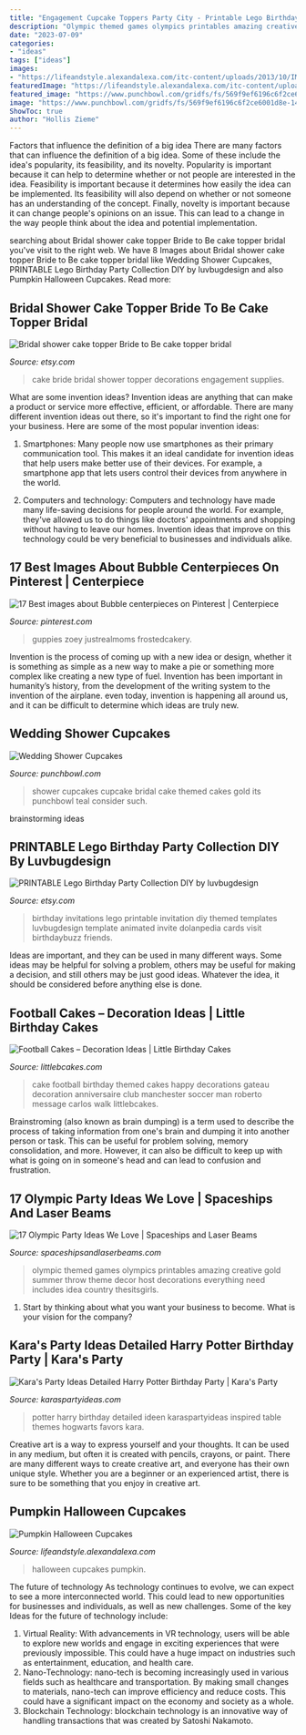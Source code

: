 ```yaml
---
title: "Engagement Cupcake Toppers Party City - Printable Lego Birthday Party Collection Diy By Luvbugdesign"
description: "Olympic themed games olympics printables amazing creative gold summer throw theme decor host decorations everything need includes idea country thesitsgirls"
date: "2023-07-09"
categories:
- "ideas"
tags: ["ideas"]
images:
- "https://lifeandstyle.alexandalexa.com/itc-content/uploads/2013/10/IMG_2720.jpg"
featuredImage: "https://lifeandstyle.alexandalexa.com/itc-content/uploads/2013/10/IMG_2720.jpg"
featured_image: "https://www.punchbowl.com/gridfs/fs/569f9ef6196c6f2ce6001d8e-1453301494"
image: "https://www.punchbowl.com/gridfs/fs/569f9ef6196c6f2ce6001d8e-1453301494"
ShowToc: true
author: "Hollis Zieme"
---
```



Factors that influence the definition of a big idea
There are many factors that can influence the definition of a big idea. Some of these include the idea's popularity, its feasibility, and its novelty. Popularity is important because it can help to determine whether or not people are interested in the idea. Feasibility is important because it determines how easily the idea can be implemented. Its feasibility will also depend on whether or not someone has an understanding of the concept. Finally, novelty is important because it can change people's opinions on an issue. This can lead to a change in the way people think about the idea and potential implementation.

	

		
searching about Bridal shower cake topper Bride to Be cake topper bridal you've visit to the right web. We have 8 Images about Bridal shower cake topper Bride to Be cake topper bridal like Wedding Shower Cupcakes, PRINTABLE Lego Birthday Party Collection DIY by luvbugdesign and also Pumpkin Halloween Cupcakes. Read more:
		
    
## Bridal Shower Cake Topper Bride To Be Cake Topper Bridal

<img loading=lazy src="https://img0.etsystatic.com/103/1/12430341/il_570xN.1001444964_7lau.jpg" onerror="this.onerror=null;this.src='https://tse2.mm.bing.net/th?id=OIP.g7UOnhxFpOiWf7QD4Otp1AHaJ4&amp;pid=15.1';" alt="Bridal shower cake topper Bride to Be cake topper bridal">

_Source: etsy.com_

>cake bride bridal shower topper decorations engagement supplies. 

	

What are some invention ideas?
Invention ideas are anything that can make a product or service more effective, efficient, or affordable. There are many different invention ideas out there, so it's important to find the right one for your business. Here are some of the most popular invention ideas:
1. Smartphones: Many people now use smartphones as their primary communication tool. This makes it an ideal candidate for invention ideas that help users make better use of their devices. For example, a smartphone app that lets users control their devices from anywhere in the world.

2. Computers and technology: Computers and technology have made many life-saving decisions for people around the world. For example, they've allowed us to do things like doctors' appointments and shopping without having to leave our homes. Invention ideas that improve on this technology could be very beneficial to businesses and individuals alike.


    
## 17 Best Images About Bubble Centerpieces On Pinterest | Centerpiece

<img loading=lazy src="https://s-media-cache-ak0.pinimg.com/736x/af/a7/21/afa7215127d16858a1892d3f18173fcf.jpg" onerror="this.onerror=null;this.src='https://tse3.mm.bing.net/th?id=OIP.zeyFGHL6vvtnADgHYW5J8AHaMY&amp;pid=15.1';" alt="17 Best images about Bubble centerpieces on Pinterest | Centerpiece">

_Source: pinterest.com_

>guppies zoey justrealmoms frostedcakery. 

	

Invention is the process of coming up with a new idea or design, whether it is something as simple as a new way to make a pie or something more complex like creating a new type of fuel. Invention has been important in humanity’s history, from the development of the writing system to the invention of the airplane. even today, invention is happening all around us, and it can be difficult to determine which ideas are truly new.

    
## Wedding Shower Cupcakes

<img loading=lazy src="https://www.punchbowl.com/gridfs/fs/569f9ef6196c6f2ce6001d8e-1453301494" onerror="this.onerror=null;this.src='https://tse4.mm.bing.net/th?id=OIP.h20uaxUg3bRSHSbgjZmfPAHaLH&amp;pid=15.1';" alt="Wedding Shower Cupcakes">

_Source: punchbowl.com_

>shower cupcakes cupcake bridal cake themed cakes gold its punchbowl teal consider such. 

	
 brainstorming ideas 
    
## PRINTABLE Lego Birthday Party Collection DIY By Luvbugdesign

<img loading=lazy src="https://img1.etsystatic.com/007/0/6334226/il_fullxfull.361708621_lyv5.jpg" onerror="this.onerror=null;this.src='https://tse4.mm.bing.net/th?id=OIP.1fM9wFleyFHUhiwUYYq-egHaFS&amp;pid=15.1';" alt="PRINTABLE Lego Birthday Party Collection DIY by luvbugdesign">

_Source: etsy.com_

>birthday invitations lego printable invitation diy themed templates luvbugdesign template animated invite dolanpedia cards visit birthdaybuzz friends. 

	

Ideas are important, and they can be used in many different ways. Some ideas may be helpful for solving a problem, others may be useful for making a decision, and still others may be just good ideas. Whatever the idea, it should be considered before anything else is done.

    
## Football Cakes – Decoration Ideas | Little Birthday Cakes

<img loading=lazy src="http://www.littlebcakes.com/wp-content/uploads/2013/08/Football-Cake-Decorations.jpg" onerror="this.onerror=null;this.src='https://tse2.mm.bing.net/th?id=OIP.bSVtIX1yyZSGxiCVf7o8hgHaH0&amp;pid=15.1';" alt="Football Cakes – Decoration Ideas | Little Birthday Cakes">

_Source: littlebcakes.com_

>cake football birthday themed cakes happy decorations gateau decoration anniversaire club manchester soccer man roberto message carlos walk littlebcakes. 

	

Brainstroming (also known as brain dumping) is a term used to describe the process of taking information from one's brain and dumping it into another person or task. This can be useful for problem solving, memory consolidation, and more. However, it can also be difficult to keep up with what is going on in someone's head and can lead to confusion and frustration.

    
## 17 Olympic Party Ideas We Love | Spaceships And Laser Beams

<img loading=lazy src="http://spaceshipsandlaserbeams.com/wp-content/uploads/2014/01/17-olympic-themed-party-ideas-650x975.png" onerror="this.onerror=null;this.src='https://tse2.mm.bing.net/th?id=OIP.baExTY3sQW3lSe4VryeHAAHaLH&amp;pid=15.1';" alt="17 Olympic Party Ideas We Love | Spaceships and Laser Beams">

_Source: spaceshipsandlaserbeams.com_

>olympic themed games olympics printables amazing creative gold summer throw theme decor host decorations everything need includes idea country thesitsgirls. 

	

1) Start by thinking about what you want your business to become. What is your vision for the company?

    
## Kara&#039;s Party Ideas Detailed Harry Potter Birthday Party | Kara&#039;s Party

<img loading=lazy src="http://karaspartyideas.com/wp-content/uploads/2016/11/Harry-Potter-Birthday-Party-via-Karas-Party-Ideas-KarasPartyIdeas.com5_.jpeg" onerror="this.onerror=null;this.src='https://tse2.mm.bing.net/th?id=OIP.OciAUfHPr5rln9ri9sbYBgHaLH&amp;pid=15.1';" alt="Kara&#039;s Party Ideas Detailed Harry Potter Birthday Party | Kara&#039;s Party">

_Source: karaspartyideas.com_

>potter harry birthday detailed ideen karaspartyideas inspired table themes hogwarts favors kara. 

	

Creative art is a way to express yourself and your thoughts. It can be used in any medium, but often it is created with pencils, crayons, or paint. There are many different ways to create creative art, and everyone has their own unique style. Whether you are a beginner or an experienced artist, there is sure to be something that you enjoy in creative art.

    
## Pumpkin Halloween Cupcakes

<img loading=lazy src="https://lifeandstyle.alexandalexa.com/itc-content/uploads/2013/10/IMG_2720.jpg" onerror="this.onerror=null;this.src='https://tse3.mm.bing.net/th?id=OIP.qVuzoCVjGkECRzxG4sQ9rwHaLH&amp;pid=15.1';" alt="Pumpkin Halloween Cupcakes">

_Source: lifeandstyle.alexandalexa.com_

>halloween cupcakes pumpkin. 

	

The future of technology
As technology continues to evolve, we can expect to see a more interconnected world. This could lead to new opportunities for businesses and individuals, as well as new challenges. Some of the key Ideas for the future of technology include: 
1. Virtual Reality: With advancements in VR technology, users will be able to explore new worlds and engage in exciting experiences that were previously impossible. This could have a huge impact on industries such as entertainment, education, and health care.
2. Nano-Technology: nano-tech is becoming increasingly used in various fields such as healthcare and transportation. By making small changes to materials, nano-tech can improve efficiency and reduce costs. This could have a significant impact on the economy and society as a whole. 
3. Blockchain Technology: blockchain technology is an innovative way of handling transactions that was created by Satoshi Nakamoto.


